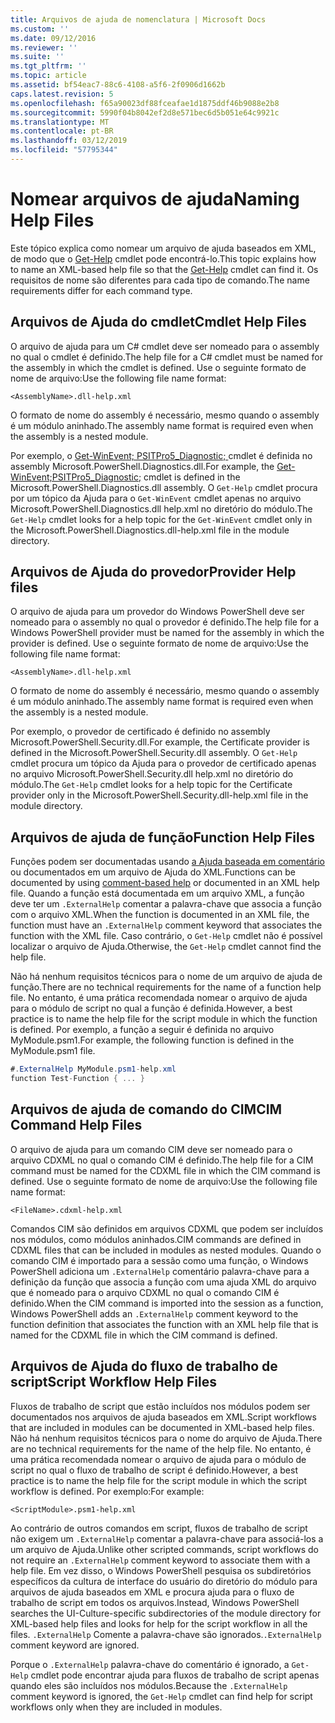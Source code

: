 ```yaml
---
title: Arquivos de ajuda de nomenclatura | Microsoft Docs
ms.custom: ''
ms.date: 09/12/2016
ms.reviewer: ''
ms.suite: ''
ms.tgt_pltfrm: ''
ms.topic: article
ms.assetid: bf54eac7-88c6-4108-a5f6-2f0906d1662b
caps.latest.revision: 5
ms.openlocfilehash: f65a90023df88fceafae1d1875ddf46b9088e2b8
ms.sourcegitcommit: 5990f04b8042ef2d8e571bec6d5b051e64c9921c
ms.translationtype: MT
ms.contentlocale: pt-BR
ms.lasthandoff: 03/12/2019
ms.locfileid: "57795344"
---
```

# <a name="naming-help-files"></a><span data-ttu-id="77c1c-102">Nomear arquivos de ajuda</span><span class="sxs-lookup"><span data-stu-id="77c1c-102">Naming Help Files</span></span>

<span data-ttu-id="77c1c-103">Este tópico explica como nomear um arquivo de ajuda baseados em XML, de modo que o [Get-Help](/powershell/module/Microsoft.PowerShell.Core/Get-Help) cmdlet pode encontrá-lo.</span><span class="sxs-lookup"><span data-stu-id="77c1c-103">This topic explains how to name an XML-based help file so that the [Get-Help](/powershell/module/Microsoft.PowerShell.Core/Get-Help) cmdlet can find it.</span></span> <span data-ttu-id="77c1c-104">Os requisitos de nome são diferentes para cada tipo de comando.</span><span class="sxs-lookup"><span data-stu-id="77c1c-104">The name requirements differ for each command type.</span></span>

## <a name="cmdlet-help-files"></a><span data-ttu-id="77c1c-105">Arquivos de Ajuda do cmdlet</span><span class="sxs-lookup"><span data-stu-id="77c1c-105">Cmdlet Help Files</span></span>

<span data-ttu-id="77c1c-106">O arquivo de ajuda para um C# cmdlet deve ser nomeado para o assembly no qual o cmdlet é definido.</span><span class="sxs-lookup"><span data-stu-id="77c1c-106">The help file for a C# cmdlet must be named for the assembly in which the cmdlet is defined.</span></span> <span data-ttu-id="77c1c-107">Use o seguinte formato de nome de arquivo:</span><span class="sxs-lookup"><span data-stu-id="77c1c-107">Use the following file name format:</span></span>

```
<AssemblyName>.dll-help.xml
```

<span data-ttu-id="77c1c-108">O formato de nome do assembly é necessário, mesmo quando o assembly é um módulo aninhado.</span><span class="sxs-lookup"><span data-stu-id="77c1c-108">The assembly name format is required even when the assembly is a nested module.</span></span>

<span data-ttu-id="77c1c-109">Por exemplo, o [Get-WinEvent; PSITPro5_Diagnostic; ](/powershell/module/Microsoft.PowerShell.Diagnostics/Get-WinEvent) cmdlet é definida no assembly Microsoft.PowerShell.Diagnostics.dll.</span><span class="sxs-lookup"><span data-stu-id="77c1c-109">For example, the [Get-WinEvent;PSITPro5_Diagnostic;](/powershell/module/Microsoft.PowerShell.Diagnostics/Get-WinEvent) cmdlet is defined in the Microsoft.PowerShell.Diagnostics.dll assembly.</span></span> <span data-ttu-id="77c1c-110">O `Get-Help` cmdlet procura por um tópico da Ajuda para o `Get-WinEvent` cmdlet apenas no arquivo Microsoft.PowerShell.Diagnostics.dll help.xml no diretório do módulo.</span><span class="sxs-lookup"><span data-stu-id="77c1c-110">The `Get-Help` cmdlet looks for a help topic for the `Get-WinEvent` cmdlet only in the Microsoft.PowerShell.Diagnostics.dll-help.xml file in the module directory.</span></span>

## <a name="provider-help-files"></a><span data-ttu-id="77c1c-111">Arquivos de Ajuda do provedor</span><span class="sxs-lookup"><span data-stu-id="77c1c-111">Provider Help files</span></span>

<span data-ttu-id="77c1c-112">O arquivo de ajuda para um provedor do Windows PowerShell deve ser nomeado para o assembly no qual o provedor é definido.</span><span class="sxs-lookup"><span data-stu-id="77c1c-112">The help file for a Windows PowerShell provider must be named for the assembly in which the provider is defined.</span></span> <span data-ttu-id="77c1c-113">Use o seguinte formato de nome de arquivo:</span><span class="sxs-lookup"><span data-stu-id="77c1c-113">Use the following file name format:</span></span>

```
<AssemblyName>.dll-help.xml
```

<span data-ttu-id="77c1c-114">O formato de nome do assembly é necessário, mesmo quando o assembly é um módulo aninhado.</span><span class="sxs-lookup"><span data-stu-id="77c1c-114">The assembly name format is required even when the assembly is a nested module.</span></span>

<span data-ttu-id="77c1c-115">Por exemplo, o provedor de certificado é definido no assembly Microsoft.PowerShell.Security.dll.</span><span class="sxs-lookup"><span data-stu-id="77c1c-115">For example, the Certificate provider is defined in the Microsoft.PowerShell.Security.dll assembly.</span></span> <span data-ttu-id="77c1c-116">O `Get-Help` cmdlet procura um tópico da Ajuda para o provedor de certificado apenas no arquivo Microsoft.PowerShell.Security.dll help.xml no diretório do módulo.</span><span class="sxs-lookup"><span data-stu-id="77c1c-116">The `Get-Help` cmdlet looks for a help topic for the Certificate provider only in the Microsoft.PowerShell.Security.dll-help.xml file in the module directory.</span></span>

## <a name="function-help-files"></a><span data-ttu-id="77c1c-117">Arquivos de ajuda de função</span><span class="sxs-lookup"><span data-stu-id="77c1c-117">Function Help Files</span></span>

<span data-ttu-id="77c1c-118">Funções podem ser documentadas usando [a Ajuda baseada em comentário](/powershell/module/microsoft.powershell.core/about/about_comment_based_help) ou documentados em um arquivo de Ajuda do XML.</span><span class="sxs-lookup"><span data-stu-id="77c1c-118">Functions can be documented by using [comment-based help](/powershell/module/microsoft.powershell.core/about/about_comment_based_help) or documented in an XML help file.</span></span> <span data-ttu-id="77c1c-119">Quando a função está documentada em um arquivo XML, a função deve ter um `.ExternalHelp` comentar a palavra-chave que associa a função com o arquivo XML.</span><span class="sxs-lookup"><span data-stu-id="77c1c-119">When the function is documented in an XML file, the function must have an `.ExternalHelp` comment keyword that associates the function with the XML file.</span></span> <span data-ttu-id="77c1c-120">Caso contrário, o `Get-Help` cmdlet não é possível localizar o arquivo de Ajuda.</span><span class="sxs-lookup"><span data-stu-id="77c1c-120">Otherwise, the `Get-Help` cmdlet cannot find the help file.</span></span>

<span data-ttu-id="77c1c-121">Não há nenhum requisitos técnicos para o nome de um arquivo de ajuda de função.</span><span class="sxs-lookup"><span data-stu-id="77c1c-121">There are no technical requirements for the name of a function help file.</span></span> <span data-ttu-id="77c1c-122">No entanto, é uma prática recomendada nomear o arquivo de ajuda para o módulo de script no qual a função é definida.</span><span class="sxs-lookup"><span data-stu-id="77c1c-122">However, a best practice is to name the help file for the script module in which the function is defined.</span></span> <span data-ttu-id="77c1c-123">Por exemplo, a função a seguir é definida no arquivo MyModule.psm1.</span><span class="sxs-lookup"><span data-stu-id="77c1c-123">For example, the following function is defined in the MyModule.psm1 file.</span></span>

```csharp
#.ExternalHelp MyModule.psm1-help.xml
function Test-Function { ... }
```

## <a name="cim-command-help-files"></a><span data-ttu-id="77c1c-124">Arquivos de ajuda de comando do CIM</span><span class="sxs-lookup"><span data-stu-id="77c1c-124">CIM Command Help Files</span></span>

<span data-ttu-id="77c1c-125">O arquivo de ajuda para um comando CIM deve ser nomeado para o arquivo CDXML no qual o comando CIM é definido.</span><span class="sxs-lookup"><span data-stu-id="77c1c-125">The help file for a CIM command must be named for the CDXML file in which the CIM command is defined.</span></span> <span data-ttu-id="77c1c-126">Use o seguinte formato de nome de arquivo:</span><span class="sxs-lookup"><span data-stu-id="77c1c-126">Use the following file name format:</span></span>

```
<FileName>.cdxml-help.xml
```

<span data-ttu-id="77c1c-127">Comandos CIM são definidos em arquivos CDXML que podem ser incluídos nos módulos, como módulos aninhados.</span><span class="sxs-lookup"><span data-stu-id="77c1c-127">CIM commands are defined in CDXML files that can be included in modules as nested modules.</span></span> <span data-ttu-id="77c1c-128">Quando o comando CIM é importado para a sessão como uma função, o Windows PowerShell adiciona um `.ExternalHelp` comentário palavra-chave para a definição da função que associa a função com uma ajuda XML do arquivo que é nomeado para o arquivo CDXML no qual o comando CIM é definido.</span><span class="sxs-lookup"><span data-stu-id="77c1c-128">When the CIM command is imported into the session as a function, Windows PowerShell adds an `.ExternalHelp` comment keyword to the function definition that associates the function with an XML help file that is named for the CDXML file in which the CIM command is defined.</span></span>

## <a name="script-workflow-help-files"></a><span data-ttu-id="77c1c-129">Arquivos de Ajuda do fluxo de trabalho de script</span><span class="sxs-lookup"><span data-stu-id="77c1c-129">Script Workflow Help Files</span></span>

<span data-ttu-id="77c1c-130">Fluxos de trabalho de script que estão incluídos nos módulos podem ser documentados nos arquivos de ajuda baseados em XML.</span><span class="sxs-lookup"><span data-stu-id="77c1c-130">Script workflows that are included in modules can be documented in XML-based help files.</span></span> <span data-ttu-id="77c1c-131">Não há nenhum requisitos técnicos para o nome do arquivo de Ajuda.</span><span class="sxs-lookup"><span data-stu-id="77c1c-131">There are no technical requirements for the name of the help file.</span></span> <span data-ttu-id="77c1c-132">No entanto, é uma prática recomendada nomear o arquivo de ajuda para o módulo de script no qual o fluxo de trabalho de script é definido.</span><span class="sxs-lookup"><span data-stu-id="77c1c-132">However, a best practice is to name the help file for the script module in which the script workflow is defined.</span></span> <span data-ttu-id="77c1c-133">Por exemplo:</span><span class="sxs-lookup"><span data-stu-id="77c1c-133">For example:</span></span>

```
<ScriptModule>.psm1-help.xml
```

<span data-ttu-id="77c1c-134">Ao contrário de outros comandos em script, fluxos de trabalho de script não exigem um `.ExternalHelp` comentar a palavra-chave para associá-los a um arquivo de Ajuda.</span><span class="sxs-lookup"><span data-stu-id="77c1c-134">Unlike other scripted commands, script workflows do not require an `.ExternalHelp` comment keyword to associate them with a help file.</span></span> <span data-ttu-id="77c1c-135">Em vez disso, o Windows PowerShell pesquisa os subdiretórios específicos da cultura de interface do usuário do diretório do módulo para arquivos de ajuda baseados em XML e procura ajuda para o fluxo de trabalho de script em todos os arquivos.</span><span class="sxs-lookup"><span data-stu-id="77c1c-135">Instead, Windows PowerShell searches the UI-Culture-specific subdirectories of the module directory for XML-based help files and looks for help for the script workflow in all the files.</span></span> <span data-ttu-id="77c1c-136">`.ExternalHelp` Comente a palavra-chave são ignorados.</span><span class="sxs-lookup"><span data-stu-id="77c1c-136">`.ExternalHelp` comment keyword are ignored.</span></span>

<span data-ttu-id="77c1c-137">Porque o `.ExternalHelp` palavra-chave do comentário é ignorado, a `Get-Help` cmdlet pode encontrar ajuda para fluxos de trabalho de script apenas quando eles são incluídos nos módulos.</span><span class="sxs-lookup"><span data-stu-id="77c1c-137">Because the `.ExternalHelp` comment keyword is ignored, the `Get-Help` cmdlet can find help for script workflows only when they are included in modules.</span></span>